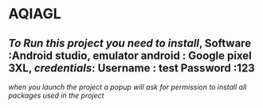 # AQIAGL
*To Run this project you need to install*,
Software :Android studio,
emulator android : Google pixel 3XL,
*credentials*:
Username : test 
Password :123
------------------------------------------------------------------------------------------------------
*when you launch the project a popup will ask for permission to install all packages used in the project*
